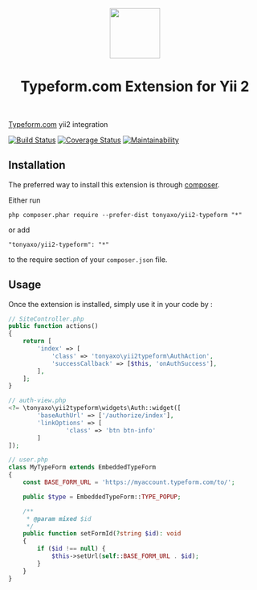 <p align="center">
    <a href="https://github.com/yiisoft" target="_blank">
        <img src="https://avatars0.githubusercontent.com/u/993323" height="100px">
    </a>
    <h1 align="center">Typeform.com Extension for Yii 2</h1>
    <br>
</p>

[Typeform.com](https://typeform.com) yii2 integration

[![Build Status](https://travis-ci.org/tonyaxo/yii2-typeform.svg?branch=master)](https://travis-ci.org/tonyaxo/yii2-typeform)
[![Coverage Status](https://coveralls.io/repos/github/tonyaxo/yii2-typeform/badge.svg?branch=master)](https://coveralls.io/github/tonyaxo/yii2-typeform?branch=master)
[![Maintainability](https://api.codeclimate.com/v1/badges/5c2f1eea56030224f7e1/maintainability)](https://codeclimate.com/github/tonyaxo/yii2-typeform/maintainability)

Installation
------------

The preferred way to install this extension is through [composer](http://getcomposer.org/download/).

Either run

```
php composer.phar require --prefer-dist tonyaxo/yii2-typeform "*"
```

or add

```
"tonyaxo/yii2-typeform": "*"
```

to the require section of your `composer.json` file.


Usage
-----

Once the extension is installed, simply use it in your code by  :

```php
// SiteController.php
public function actions()
{
    return [
        'index' => [
            'class' => 'tonyaxo\yii2typeform\AuthAction',
            'successCallback' => [$this, 'onAuthSuccess'],
        ],
    ];
}
```

```php
// auth-view.php
<?= \tonyaxo\yii2typeform\widgets\Auth::widget([
        'baseAuthUrl' => ['/authorize/index'],
        'linkOptions' => [
                'class' => 'btn btn-info'
        ]
]);
```

```php
// user.php
class MyTypeForm extends EmbeddedTypeForm
{
    const BASE_FORM_URL = 'https://myaccount.typeform.com/to/';

    public $type = EmbeddedTypeForm::TYPE_POPUP;

    /**
     * @param mixed $id
     */
    public function setFormId(?string $id): void
    {
        if ($id !== null) {
            $this->setUrl(self::BASE_FORM_URL . $id);
        }
    }
}
```

